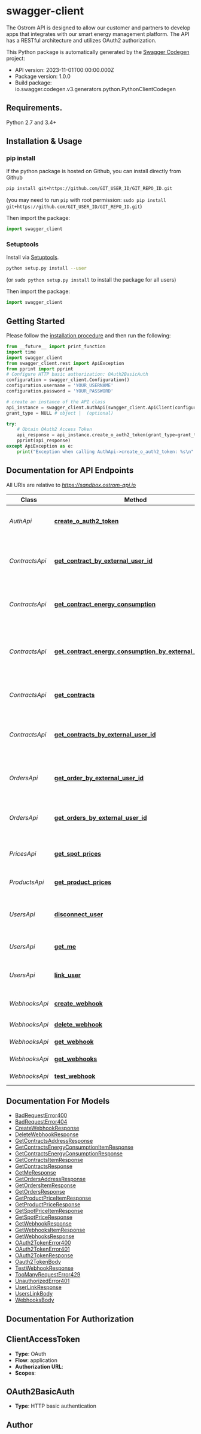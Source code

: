 # swagger-client
The Ostrom API is designed to allow our customer and partners to develop apps that integrates with our smart energy management platform. The API has a RESTful architecture and utilizes OAuth2 authorization. 

This Python package is automatically generated by the [Swagger Codegen](https://github.com/swagger-api/swagger-codegen) project:

- API version: 2023-11-01T00:00:00.000Z
- Package version: 1.0.0
- Build package: io.swagger.codegen.v3.generators.python.PythonClientCodegen

## Requirements.

Python 2.7 and 3.4+

## Installation & Usage
### pip install

If the python package is hosted on Github, you can install directly from Github

```sh
pip install git+https://github.com/GIT_USER_ID/GIT_REPO_ID.git
```
(you may need to run `pip` with root permission: `sudo pip install git+https://github.com/GIT_USER_ID/GIT_REPO_ID.git`)

Then import the package:
```python
import swagger_client 
```

### Setuptools

Install via [Setuptools](http://pypi.python.org/pypi/setuptools).

```sh
python setup.py install --user
```
(or `sudo python setup.py install` to install the package for all users)

Then import the package:
```python
import swagger_client
```

## Getting Started

Please follow the [installation procedure](#installation--usage) and then run the following:

```python
from __future__ import print_function
import time
import swagger_client
from swagger_client.rest import ApiException
from pprint import pprint
# Configure HTTP basic authorization: OAuth2BasicAuth
configuration = swagger_client.Configuration()
configuration.username = 'YOUR_USERNAME'
configuration.password = 'YOUR_PASSWORD'

# create an instance of the API class
api_instance = swagger_client.AuthApi(swagger_client.ApiClient(configuration))
grant_type = NULL # object |  (optional)

try:
    # Obtain OAuth2 Access Token
    api_response = api_instance.create_o_auth2_token(grant_type=grant_type)
    pprint(api_response)
except ApiException as e:
    print("Exception when calling AuthApi->create_o_auth2_token: %s\n" % e)
```

## Documentation for API Endpoints

All URIs are relative to *https://sandbox.ostrom-api.io*

Class | Method | HTTP request | Description
------------ | ------------- | ------------- | -------------
*AuthApi* | [**create_o_auth2_token**](docs/AuthApi.md#create_o_auth2_token) | **POST** /oauth2/token | Obtain OAuth2 Access Token
*ContractsApi* | [**get_contract_by_external_user_id**](docs/ContractsApi.md#get_contract_by_external_user_id) | **GET** /users/{externalUserId}/contracts/{contractId} | Retrieve user contract information by external user id
*ContractsApi* | [**get_contract_energy_consumption**](docs/ContractsApi.md#get_contract_energy_consumption) | **GET** /contracts/{contractId}/energy-consumption | Retrieve user contract smart meter consumption
*ContractsApi* | [**get_contract_energy_consumption_by_external_user_id**](docs/ContractsApi.md#get_contract_energy_consumption_by_external_user_id) | **GET** /users/{externalUserId}/contracts/{contractId}/energy-consumption | Retrieve user contract smart meter consumption by external user id
*ContractsApi* | [**get_contracts**](docs/ContractsApi.md#get_contracts) | **GET** /contracts | Retrieve user contracts information
*ContractsApi* | [**get_contracts_by_external_user_id**](docs/ContractsApi.md#get_contracts_by_external_user_id) | **GET** /users/{externalUserId}/contracts | Retrieve user contracts information by external user id
*OrdersApi* | [**get_order_by_external_user_id**](docs/OrdersApi.md#get_order_by_external_user_id) | **GET** /users/{externalUserId}/orders/{orderId} | Retrieve user order information by external user id
*OrdersApi* | [**get_orders_by_external_user_id**](docs/OrdersApi.md#get_orders_by_external_user_id) | **GET** /users/{externalUserId}/orders | Retrieve user orders information by external user id
*PricesApi* | [**get_spot_prices**](docs/PricesApi.md#get_spot_prices) | **GET** /spot-prices | Retrieve day-ahead spot price information
*ProductsApi* | [**get_product_prices**](docs/ProductsApi.md#get_product_prices) | **GET** /products | Retrieve product prices
*UsersApi* | [**disconnect_user**](docs/UsersApi.md#disconnect_user) | **DELETE** /users/{externalUserId}/disconnect | Disconnect user from partner client application
*UsersApi* | [**get_me**](docs/UsersApi.md#get_me) | **GET** /me | Retrieve user information
*UsersApi* | [**link_user**](docs/UsersApi.md#link_user) | **POST** /users/link | Link user to a partner client application
*WebhooksApi* | [**create_webhook**](docs/WebhooksApi.md#create_webhook) | **POST** /webhooks | Create a new webhook
*WebhooksApi* | [**delete_webhook**](docs/WebhooksApi.md#delete_webhook) | **DELETE** /webhooks/{id} | Delete a webhook
*WebhooksApi* | [**get_webhook**](docs/WebhooksApi.md#get_webhook) | **GET** /webhooks/{id} | Retrieve a webhook
*WebhooksApi* | [**get_webhooks**](docs/WebhooksApi.md#get_webhooks) | **GET** /webhooks | Retrieve all webhooks
*WebhooksApi* | [**test_webhook**](docs/WebhooksApi.md#test_webhook) | **POST** /webhooks/{id}/test | Test a webhook

## Documentation For Models

 - [BadRequestError400](docs/BadRequestError400.md)
 - [BadRequestError404](docs/BadRequestError404.md)
 - [CreateWebhookResponse](docs/CreateWebhookResponse.md)
 - [DeleteWebhookResponse](docs/DeleteWebhookResponse.md)
 - [GetContractsAddressResponse](docs/GetContractsAddressResponse.md)
 - [GetContractsEnergyConsumptionItemResponse](docs/GetContractsEnergyConsumptionItemResponse.md)
 - [GetContractsEnergyConsumptionResponse](docs/GetContractsEnergyConsumptionResponse.md)
 - [GetContractsItemResponse](docs/GetContractsItemResponse.md)
 - [GetContractsResponse](docs/GetContractsResponse.md)
 - [GetMeResponse](docs/GetMeResponse.md)
 - [GetOrdersAddressResponse](docs/GetOrdersAddressResponse.md)
 - [GetOrdersItemResponse](docs/GetOrdersItemResponse.md)
 - [GetOrdersResponse](docs/GetOrdersResponse.md)
 - [GetProductPriceItemResponse](docs/GetProductPriceItemResponse.md)
 - [GetProductPriceResponse](docs/GetProductPriceResponse.md)
 - [GetSpotPriceItemResponse](docs/GetSpotPriceItemResponse.md)
 - [GetSpotPriceResponse](docs/GetSpotPriceResponse.md)
 - [GetWebhookResponse](docs/GetWebhookResponse.md)
 - [GetWebhooksItemResponse](docs/GetWebhooksItemResponse.md)
 - [GetWebhooksResponse](docs/GetWebhooksResponse.md)
 - [OAuth2TokenError400](docs/OAuth2TokenError400.md)
 - [OAuth2TokenError401](docs/OAuth2TokenError401.md)
 - [OAuth2TokenResponse](docs/OAuth2TokenResponse.md)
 - [Oauth2TokenBody](docs/Oauth2TokenBody.md)
 - [TestWebhookResponse](docs/TestWebhookResponse.md)
 - [TooManyRequestError429](docs/TooManyRequestError429.md)
 - [UnauthorizedError401](docs/UnauthorizedError401.md)
 - [UserLinkResponse](docs/UserLinkResponse.md)
 - [UsersLinkBody](docs/UsersLinkBody.md)
 - [WebhooksBody](docs/WebhooksBody.md)

## Documentation For Authorization


## ClientAccessToken

- **Type**: OAuth
- **Flow**: application
- **Authorization URL**: 
- **Scopes**: 

## OAuth2BasicAuth

- **Type**: HTTP basic authentication


## Author


